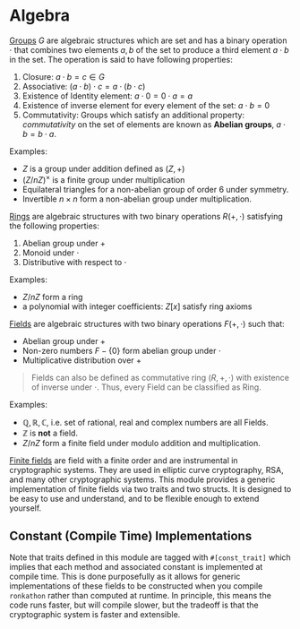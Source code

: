 # Algebra

[Groups](https://en.wikipedia.org/wiki/Group_(mathematics)) $G$ are algebraic structures which are set and has a binary operation $\cdot$ that combines two elements $a, b$ of the set to produce a third element $a\cdot b$ in the set.
The operation is said to have following properties:
1. Closure: $a\cdot b=c\in G$
2. Associative: $(a\cdot b)\cdot c = a\cdot(b\cdot c)$
3. Existence of Identity element: $a\cdot 0 = 0\cdot a = a$
4. Existence of inverse element for every element of the set: $a\cdot b=0$
5. Commutativity: Groups which satisfy an additional property: *commutativity* on the set of
   elements are known as **Abelian groups**, $a\cdot b=b\cdot a$.

Examples:
- $Z$ is a group under addition defined as $(Z,+)$
- $(Z/nZ)^{\times}$ is a finite group under multiplication
- Equilateral triangles for a non-abelian group of order 6 under symmetry.
- Invertible $n\times n$ form a non-abelian group under multiplication.

[Rings](https://en.wikipedia.org/wiki/Ring_(mathematics)) are algebraic structures with two binary operations $R(+, \cdot)$ satisfying the following properties:
1. Abelian group under +
2. Monoid under $\cdot$
3. Distributive with respect to $\cdot$

Examples:
- $Z/nZ$ form a ring
- a polynomial with integer coefficients: $Z[x]$ satisfy ring axioms

[Fields](https://en.wikipedia.org/wiki/Field_(mathematics)) are algebraic structures with two binary operations $F(+,\cdot)$ such that:
- Abelian group under $+$
- Non-zero numbers $F-\{0\}$ form abelian group under $\cdot$
- Multiplicative distribution over $+$

> Fields can also be defined as commutative ring $(R,+,\cdot)$ with existence of inverse under $\cdot$. Thus, every Field can be classified as Ring.

Examples:
- $\mathbb{Q,R,C}$, i.e. set of rational, real and complex numbers are all Fields.
- $\mathbb{Z}$ is **not** a field.
- $Z/nZ$ form a finite field under modulo addition and multiplication.

[Finite fields](https://en.wikipedia.org/wiki/Finite_field) are field with a finite order and are instrumental in cryptographic systems. They are used in elliptic curve cryptography, RSA, and many other cryptographic systems.
This module provides a generic implementation of finite fields via two traits and two structs.
It is designed to be easy to use and understand, and to be flexible enough to extend yourself.

## Constant (Compile Time) Implementations
Note that traits defined in this module are tagged with `#[const_trait]` which implies that each method and associated constant is implemented at compile time.
This is done purposefully as it allows for generic implementations of these fields to be constructed when you compile `ronkathon` rather than computed at runtime.
In principle, this means the code runs faster, but will compile slower, but the tradeoff is that the cryptographic system is faster and extensible.